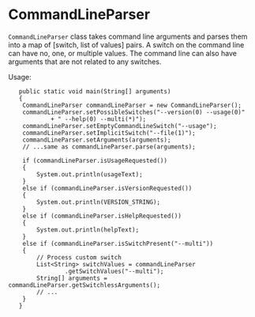 # CommandLineParser

`CommandLineParser` class takes command line arguments and parses them into a map of [switch, list of values] pairs. A switch on the command line can have no, one, or multiple values. The command line can also have arguments that are not related to any switches.

Usage:
```
   public static void main(String[] arguments)
   {
   	CommandLineParser commandLineParser = new CommandLineParser();
   	commandLineParser.setPossibleSwitches("--version(0) --usage(0)"
   			+ " --help(0) --multi(*)");
   	commandLineParser.setEmptyCommandLineSwitch("--usage");
   	commandLineParser.setImplicitSwitch("--file(1)");
   	commandLineParser.setArguments(arguments);
   	// ...same as commandLineParser.parse(arguments);
   
   	if (commandLineParser.isUsageRequested())
   	{
   		System.out.println(usageText);
   	}
   	else if (commandLineParser.isVersionRequested())
   	{
   		System.out.println(VERSION_STRING);
   	}
   	else if (commandLineParser.isHelpRequested())
   	{
   		System.out.println(helpText);
   	}
   	else if (commandLineParser.isSwitchPresent("--multi"))
   	{
   		// Process custom switch
   		List<String> switchValues = commandLineParser
   				.getSwitchValues("--multi");
   		String[] arguments = commandLineParser.getSwitchlessArguments();
   		// ...
   	}
   }
``` 

